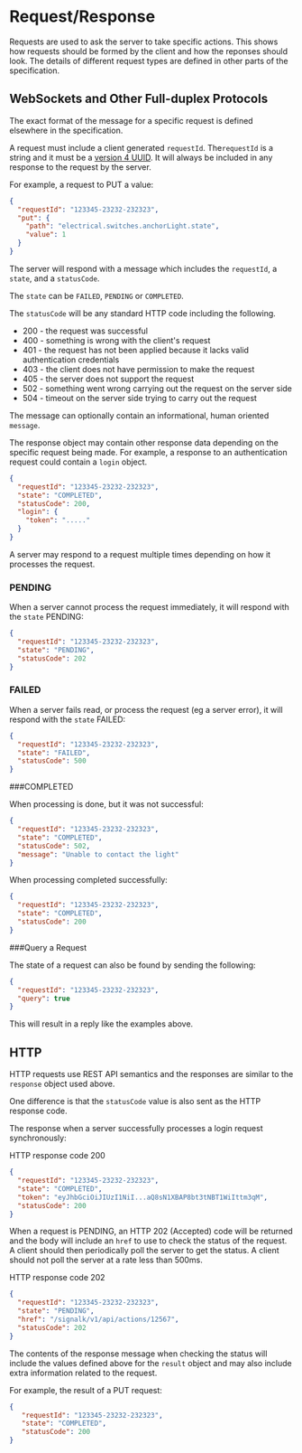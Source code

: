 # Request/Response

Requests are used to ask the server to take specific actions. This shows how requests should be formed by the client and how the reponses should look. The details of different request types are defined in other parts of the specification.

## WebSockets and Other Full-duplex Protocols

The exact format of the message for a specific request is defined elsewhere in the specification.

A request must include a client generated `requestId`. The`requestId` is a string and it must be a [version 4 UUID](https://tools.ietf.org/html/rfc4122.html#section-4.4). It will always be included in any response to the request by the server.

For example, a request to PUT a value:

```json
{
  "requestId": "123345-23232-232323",
  "put": {
    "path": "electrical.switches.anchorLight.state",
    "value": 1
  }
}
```

The server will respond with a message which includes the `requestId`, a `state`, and a `statusCode`.

The `state` can be `FAILED`, `PENDING` or `COMPLETED`.

The `statusCode` will be any standard HTTP code including the following.

- 200 - the request was successful
- 400 - something is wrong with the client's request
- 401 - the request has not been applied because it lacks valid authentication credentials
- 403 - the client does not have permission to make the request
- 405 - the server does not support the request
- 502 - something went wrong carrying out the request on the server side
- 504 - timeout on the server side trying to carry out the request

The message can optionally contain an informational, human oriented `message`.

The response object may contain other response data depending on the specific request being made. For example, a response to
an authentication request could contain a `login` object.

```json
{
  "requestId": "123345-23232-232323",
  "state": "COMPLETED",
  "statusCode": 200,
  "login": {
    "token": "....."
  }
}
```

A server may respond to a request multiple times depending on how it processes the request.

### PENDING

When a server cannot process the request immediately, it will respond with the `state` PENDING:

```json
{
  "requestId": "123345-23232-232323",
  "state": "PENDING",
  "statusCode": 202
}
```
### FAILED

When a server fails read, or process the request (eg a server error), it will respond with the `state` FAILED:

```json
{
  "requestId": "123345-23232-232323",
  "state": "FAILED",
  "statusCode": 500
}
```
###COMPLETED

When processing is done, but it was not successful:

```json
{
  "requestId": "123345-23232-232323",
  "state": "COMPLETED",
  "statusCode": 502,
  "message": "Unable to contact the light"
}
```
When processing completed successfully:

```json
{
  "requestId": "123345-23232-232323",
  "state": "COMPLETED",
  "statusCode": 200
}
```
###Query a Request

The state of a request can also be found by sending the following:

```json
{
  "requestId": "123345-23232-232323",
  "query": true
}
```

This will result in a reply like the examples above.

## HTTP

HTTP requests use REST API semantics and the responses are similar to the `response` object used above.

One difference is that the `statusCode` value is also sent as the HTTP response code.

The response when a server successfully processes a login request synchronously:

HTTP response code 200

```json
{
  "requestId": "123345-23232-232323",
  "state": "COMPLETED",
  "token": "eyJhbGciOiJIUzI1NiI...aQ8sN1XBAP8bt3tNBT1WiIttm3qM",
  "statusCode": 200
}
```

When a request is PENDING, an HTTP 202 (Accepted) code will be returned and the body will include an `href` to use to
check the status of the request. A client should then periodically poll the server to get the status. A client should not poll the server at a rate less than 500ms.

HTTP response code 202

```json
{
  "requestId": "123345-23232-232323",
  "state": "PENDING",
  "href": "/signalk/v1/api/actions/12567",
  "statusCode": 202
}
```

The contents of the response message when checking the status will include the values defined above for the `result`
object and may also include extra information related to the request.

For example, the result of a PUT request:

```json
{
   "requestId": "123345-23232-232323",
   "state": "COMPLETED",
   "statusCode": 200
}
```
